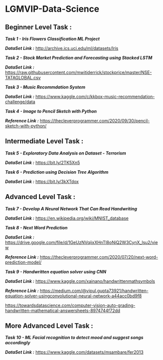 # LGMVIP-Data-Science


## Beginner Level Task : 


***Task 1 - Iris Flowers Classification ML Project***

***DataSet Link :*** http://archive.ics.uci.edu/ml/datasets/Iris 


***Task 2 - Stock Market Prediction and Forecasting using Stacked LSTM***

***DataSet Link :*** https://raw.githubusercontent.com/mwitiderrick/stockprice/master/NSE-TATAGLOBAL.csv


***Task 3 - Music Recommdation System***

***DataSet Link :*** https://www.kaggle.com/c/kkbox-music-recommendation-challenge/data


***Task 4 - Image to Pencil Sketch with Python***

***Reference Link :*** https://thecleverprogrammer.com/2020/09/30/pencil-sketch-with-python/


## Intermediate Level Task : 


***Task 5 - Exploratory Data Analysis on Dataset - Terrorism***

***DataSet Link :*** https://bit.ly/2TK5Xn5 


***Task 6 - Prediction using Decision Tree  Algorithm***

***DataSet Link :*** https://bit.ly/3kXTdox


## Advanced Level Task : 


***Task 7 - Develop A Neural Network That Can Read Handwriting***

***DataSet Link :*** https://en.wikipedia.org/wiki/MNIST_database


***Task 8 - Next Word Prediction***

***DataSet Link :*** https://drive.google.com/file/d/1GeUzNVqiixXHnTl8oNiQ2W3CynX_lsu2/view

***Reference Link :*** https://thecleverprogrammer.com/2020/07/20/next-word-prediction-model/


***Task 9 - Handwritten equation solver using CNN***

***DataSet Link :*** https://www.kaggle.com/xainano/handwrittenmathsymbols 

***Reference Link :*** https://medium.com/@vipul.gupta73921/handwritten-equation-solver-usingconvolutional-neural-network-a44acc0bd9f8

https://towardsdatascience.com/computer-vision-auto-grading-handwritten-mathematical-answersheets-8974744f72dd


## More Advanced Level Task : 


***Task 10 - ML Facial recognition to detect mood and suggest songs accordingly***

***DataSet Link :*** https://www.kaggle.com/datasets/msambare/fer2013

